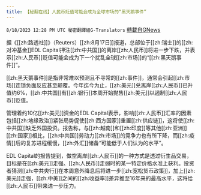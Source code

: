 ```yaml
---
title: 【秘翻在线】人民币贬值可能会成为全球市场的“黑天鹅事件”
---
```

`8/18/2023 12:28 PM UTC 秘密翻譯組G-Translators` [轉載自GNews](https://gnews.org/articles/1567280)

据《[[zh:路透社]]》（Reuters）[[zh:8月17日]]报道，总部位于[[zh:瑞士]]的[[zh:对冲基金]]EDL Capital押注[[zh:中共国]]的离岸[[zh:人民币]]将进一步下跌，并表示[[zh:人民币]]贬值可能会成为下一个扰乱全球[[zh:市场]]的“[[zh:黑天鹅事件]]”。

[[zh:黑天鹅事件]]是指非常难以预测且不寻常的[[zh:事件]]，通常会引起[[zh:市场]]连锁负面反应甚至颠覆。今年迄今为止，[[zh:美元]]兑离岸[[zh:人民币]]已升值约6%，[[zh:中共国]]有[[zh:银行]]本周开始抛售[[zh:美元]]以遏制[[zh:人民币]]贬值。

管理着约10亿[[zh:美元]]资金的EDL Capital表示，影响[[zh:人民币]]汇率的因素包括[[zh:地缘政治]]紧张局势促使[[zh:西方国家]]重置[[zh:供应链]]，这将使[[zh:中共国]]缺乏外国投资。报告称，与[[zh:越南]]和[[zh:印度]]等其他[[zh:亚洲]][[zh:国家]]相比，[[zh:中共国]]劳动力[[zh:市场]]的竞争力也有所下降，而[[zh:疫情]]后的复苏进程缓慢，[[zh:外汇]]储备“可能低于人们认为的水平”。

EDL Capital的报告提到，做空离岸[[zh:人民币]]的一种方式是透过衍生品交易，目标是在[[zh:美元]]走强、[[zh:人民币]]走弱时的某一特定价格水准上获利。投资者猜测[[zh:中共央行]]在本周意外降息后将进一步[[zh:宽松货币政策]]，加上[[zh:美元]]走强，[[zh:中美]]之间的[[zh:收益率]]差异推至16年来的最高水平，这将给[[zh:人民币]]带来进一步压力。
